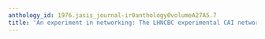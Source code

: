 ```yaml
---
anthology_id: 1976.jasis_journal-ir0anthology0volumeA27A5.7
title: 'An experiment in networking: The LHNCBC experimental CAI network, 1971-1975'
---
```


